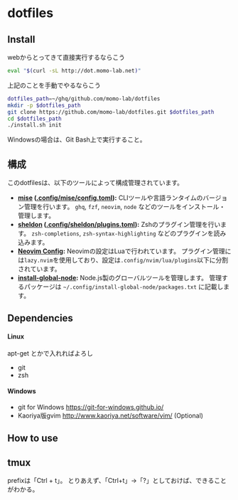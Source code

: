 dotfiles
========

Install
-------

webからとってきて直接実行するならこう

```sh
eval "$(curl -sL http://dot.momo-lab.net)"
```

上記のことを手動でやるならこう

```sh
dotfiles_path=~/ghq/github.com/momo-lab/dotfiles
mkdir -p $dotfiles_path
git clone https://github.com/momo-lab/dotfiles.git $dotfiles_path
cd $dotfiles_path
./install.sh init
```

Windowsの場合は、Git Bash上で実行すること。

構成
-------

このdotfilesは、以下のツールによって構成管理されています。

- **[mise](https://mise.jdx.dev/) ([.config/mise/config.toml](.config/mise/config.toml)):**
  CLIツールや言語ランタイムのバージョン管理を行います。
  `ghq`, `fzf`, `neovim`, `node` などのツールをインストール・管理します。
- **[sheldon](https://sheldon.cli.rs/) ([.config/sheldon/plugins.toml](.config/sheldon/plugins.toml)):**
  Zshのプラグイン管理を行います。
  `zsh-completions`, `zsh-syntax-highlighting` などのプラグインを読み込みます。
- **[Neovim Config](./.config/nvim):**
  Neovimの設定はLuaで行われています。
  プラグイン管理には`lazy.nvim`を使用しており、設定は`.config/nvim/lua/plugins`以下に分割されています。
- **[install-global-node](./.myscript/bin/install-global-node):**
  Node.js製のグローバルツールを管理します。
  管理するパッケージは `~/.config/install-global-node/packages.txt` に記載します。

Dependencies
------------
#### Linux
apt-get とかで入れればよろし

- git
- zsh

#### Windows
- git for Windows <https://git-for-windows.github.io/>
- Kaoriya版gvim <http://www.kaoriya.net/software/vim/> (Optional)

How to use
----------

## tmux
prefixは「Ctrl + t」。
とりあえず、「Ctrl+t」→「?」としておけば、できることがわかる。
